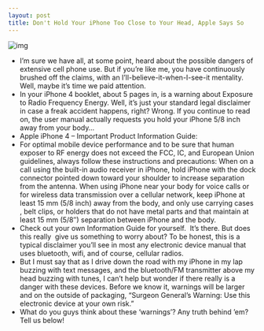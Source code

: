 ```yaml
---
layout: post
title: Don't Hold Your iPhone Too Close to Your Head, Apple Says So
---
```

![img](http://media.idownloadblog.com/wp-content/uploads/2011/03/radiation.png)
* I’m sure we have all, at some point, heard about the possible dangers of extensive cell phone use. But if you’re like me, you have continuously brushed off the claims, with an I’ll-believe-it-when-I-see-it mentality. Well, maybe it’s time we paid attention.
* In your iPhone 4 booklet, about 5 pages in, is a warning about Exposure to Radio Frequency Energy. Well, it’s just your standard legal disclaimer in case a freak accident happens, right? Wrong. If you continue to read on, the user manual actually requests you hold your iPhone 5/8 inch away from your body…
* Apple iPhone 4 – Important Product Information Guide:
* For optimal mobile device performance and to be sure that human exposer to RF energy does not exceed the FCC, IC, and European Union guidelines, always follow these instructions and precautions: When on a call using the built-in audio receiver in iPhone, hold iPhone with the dock connector pointed down toward your shoulder to increase separation from the antenna. When using iPhone near your body for voice calls or for wireless data transmission over a cellular network, keep iPhone at least 15 mm (5/8 inch) away from the body, and only use carrying cases , belt clips, or holders that do not have metal parts and that maintain at least 15 mm (5/8″) separation between iPhone and the body.
* Check out your own Information Guide for yourself.  It’s there. But does this really  give us something to worry about? To be honest, this is a typical disclaimer you’ll see in most any electronic device manual that uses bluetooth, wifi, and of course, cellular radios.
* But I must say that as I drive down the road with my iPhone in my lap buzzing with text messages, and the bluetooth/FM transmitter above my head buzzing with tunes, I can’t help but wonder if there really is a danger with these devices. Before we know it, warnings will be larger and on the outside of packaging, “Surgeon General’s Warning: Use this electronic device at your own risk.”
* What do you guys think about these ‘warnings’? Any truth behind ’em? Tell us below!

